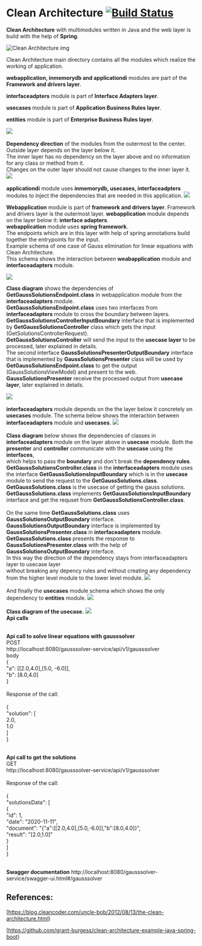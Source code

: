 # Clean Architecture [![Build Status](https://travis-ci.com/rildikondi/CleanArchitectureSpring.svg?branch=clean_architecture_by_layer)](https://travis-ci.com/github/rildikondi/CleanArchitectureSpring)

<b>Clean Architecture</b> with multimodules written in Java and the web layer is build with the help of <b>Spring</b>.

<img src="https://blog.cleancoder.com/uncle-bob/images/2012-08-13-the-clean-architecture/CleanArchitecture.jpg" alt="Clean Architecture img">



  
Clean Architecture main directory contains all the modules which realize the working of application.

<b> webapplication, inmemorydb and applicationdi</b> modules are part of the <b>Framework and drivers layer</b>.

<b>interfaceadpters</b> module is part of <b>Interface Adapters layer</b>.

<b>usecases </b> module is part of <b>Application Business Rules layer</b>.

<b>entities</b> module is part of <b>Enterprise Business Rules layer</b>.

<img src="https://github.com/rildikondi/CleanArchitectureSpring/blob/clean_architecture_by_layer/images/main_module_schema.jpg" >


<br>
<br>
<b>Dependency direction</b> of the modules from the outermost to the center.
<br>Outside layer depends on the layer below it.
<br>The inner layer has no dependency on the layer above and no information for any class or method from it.
<br>Changes on the outer layer should not cause changes to the inner layer it.

<img src="https://github.com/rildikondi/CleanArchitectureSpring/blob/clean_architecture_by_layer/images/dependency_direction.jpg" >


<br>
<br>
<b>applicationdi</b> module uses <b>inmemorydb, usecases, interfaceadpters</b> modules to inject the dependencies that are needed in this application.

<img src="https://github.com/rildikondi/CleanArchitectureSpring/blob/clean_architecture_by_layer/images/applicationdi_schema.jpg" >

<b>Webapplication</b> module is part of <b>framework and drivers layer</b>. Framework and drivers layer is the outermost layer.
<b>webapplication</b> module depends on the layer below it: <b>interface adapters</b>.
<br><b>webapplication</b> module uses <b>spring framework</b>.
<br>The endpoints which are in this layer with help of spring annotations build together the entrypoints for the input.
<br>Example schema of one case of Gauss elimination for linear equations with Clean Architecture.
<br>This schema shows the interaction between <b>weabapplication</b> module and <b>interfaceadapters</b> module.

<img src="https://github.com/rildikondi/CleanArchitectureSpring/blob/clean_architecture_by_layer/images/webapplication_schema.jpg" >

<b>Class diagram</b> shows the dependencies of <b>GetGaussSolutionsEndpoint.class</b> in webapplication module from the <b>interfaceadapters</b> module.
<br><b>GetGaussSolutionsEndpoint.class</b> uses two interfaces from  <b>interfaceadapters</b> module to cross the boundary between layers.
<br><b>GetGaussSolutionsControllerInputBoundary</b> interface that is implemented by <b>GetGaussSolutionsController</b> class which gets the input (GetSolutionsControllerRequest).
<br><b>GetGaussSolutionsController</b> will send the input to the <b>usecase layer</b> to be processed, later explained in details.
<br>The second interface <b>GaussSolutionsPresenterOutputBoundary</b> interface that is implemented by <b>GaussSolutionsPresenter</b> class
will be used by <b>GetGaussSolutionsEndpoint.class</b> to get the output (GaussSolutionsViewModel) and present to the web.
<br><b>GaussSolutionsPresenter</b> receive the processed output from <b>usecase layer</b>, later explained in details. 

<img src="https://github.com/rildikondi/CleanArchitectureSpring/blob/clean_architecture_by_layer/images/webapplication_class_diagram.jpg" >

<br>
<br>
<b>interfaceadapters</b> module depends on the the layer below it concretely on <b>usecases</b> module.
The schema below shows the interaction  between <b>interfaceadapters</b> module and <b>usecases</b>.


<img src="https://github.com/rildikondi/CleanArchitectureSpring/blob/clean_architecture_by_layer/images/interfaceadapters_schema.jpg" >

<br>
<br>
<b>Class diagram</b> below shows the dependencies of classes in <b>interfaceadapters</b> module on the layer above in <b>usecase</b> module.
Both the <b>presenter</b> and <b>controller</b> communicate with the <b>usecase</b> using the <b>interfaces</b>,
<br>which helps to pass the <b>boundary</b> and don't break the <b>dependency rules</b>.
<br><b>GetGaussSolutionsController.class</b> in the <b>interfaceadapters</b> module uses the interface <b>GetGaussSolutionsInputBoundary</b> which is
in the <b>usecase</b> module to send the request to the <b>GetGaussSolutions.class</b>. 
<br><b>GetGaussSolutions.class</b> is the usecase of getting the gauss solutions.
<br><b>GetGaussSolutions.class</b> implements <b>GetGaussSolutionsInputBoundary</b> interface and get the requset from <b>GetGaussSolutionsController.class</b>.
<br>
<br>On the same time <b>GetGaussSolutions.class</b> uses <b>GaussSolutionsOutputBoundary</b> interface.
<br><b>GaussSolutionsOutputBoundary</b> interface is implemented by <b>GaussSolutionsPresenter.class</b> in <b>interfaceadapters</b> module. 
<br><b>GetGaussSolutions.class</b> presents the response to <b>GaussSolutionsPresenter.class</b> with the help of <b>GaussSolutionsOutputBoundary</b> interface.
<br>In this way the direction of the dependency stays from interfaceadapters layer to usecase layer
<br>without breaking any depency rules and without creating any dependency from the higher level module to the lower level module.


<img src="https://github.com/rildikondi/CleanArchitectureSpring/blob/clean_architecture_by_layer/images/interfaceadapters_class_diagram.jpg" >

<br>
<br>
And finally the <b>usecases</b> module schema which shows the only dependency to <b>entities</b> module.

<img src="https://github.com/rildikondi/CleanArchitectureSpring/blob/clean_architecture_by_layer/images/usecase_module_schema.jpg" >

<br>
<br>
<b>Class diagram of the usecase.</b>

<img src="https://github.com/rildikondi/CleanArchitectureSpring/blob/clean_architecture_by_layer/images/usecase_class_diagram.jpg" >

<br>
<b>Api  calls</b>

<br><b>Api call to solve linear equations with gausssolver</b>
<br>POST
<br>http://localhost:8080/gausssolver-service/api/v1/gausssolver
<br>body 
<br>{
<br>    "a": [[2.0,4.0],[5.0, -6.0]],
<br>    "b": [8.0,4.0]
<br>}
<br>
<br>Response of the call: 
<br>
<br>{
<br>    "solution": [
<br>        2.0,
<br>        1.0
<br>    ]
<br>}

<br><b>Api call to get the  solutions</b>
<br>GET
<br>http://localhost:8080/gausssolver-service/api/v1/gausssolver
<br>
<br>Response of the call:
<br>
<br>{
<br>   "solutionsData": [
<br>        {
<br>            "id": 1,
<br>            "date": "2020-11-11",
<br>            "document": "{\"a\":[[2.0,4.0],[5.0,-6.0]],\"b\":[8.0,4.0]}",
<br>            "result": "[2.0,1.0]"
<br>        }
<br>    ]
<br>}

<br><b>Swagger documentation</b>
http://localhost:8080/gausssolver-service/swagger-ui.html#/gausssolver

## References:
[https://blog.cleancoder.com/uncle-bob/2012/08/13/the-clean-architecture.html)

[https://github.com/grant-burgess/clean-architecture-example-java-spring-boot)
